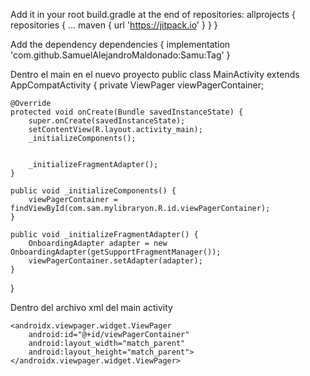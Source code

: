 Add it in your root build.gradle at the end of repositories:
	allprojects {
		repositories {
			...
			maven { url 'https://jitpack.io' }
		}
	}


Add the dependency
dependencies {
	        implementation 'com.github.SamuelAlejandroMaldonado:Samu:Tag'
	}
  
  
  
  Dentro el main en el nuevo proyecto
  public class MainActivity extends AppCompatActivity {
    private ViewPager viewPagerContainer;

    @Override
    protected void onCreate(Bundle savedInstanceState) {
        super.onCreate(savedInstanceState);
        setContentView(R.layout.activity_main);
        _initializeComponents();


        _initializeFragmentAdapter();
    }

    public void _initializeComponents() {
        viewPagerContainer = findViewById(com.sam.mylibraryon.R.id.viewPagerContainer);
    }

    public void _initializeFragmentAdapter() {
        OnboardingAdapter adapter = new OnboardingAdapter(getSupportFragmentManager());
        viewPagerContainer.setAdapter(adapter);
    }

}

Dentro del archivo xml del main activity

<?xml version="1.0" encoding="utf-8"?>
<LinearLayout xmlns:android="http://schemas.android.com/apk/res/android"
    xmlns:app="http://schemas.android.com/apk/res-auto"
    xmlns:tools="http://schemas.android.com/tools"
    android:layout_width="match_parent"
    android:layout_height="match_parent"
    tools:context=".MainActivity">

    <androidx.viewpager.widget.ViewPager
        android:id="@+id/viewPagerContainer"
        android:layout_width="match_parent"
        android:layout_height="match_parent">
    </androidx.viewpager.widget.ViewPager>

</LinearLayout>
